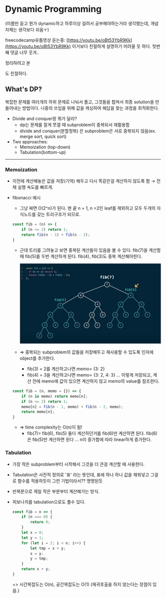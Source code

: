 # Dynamic Programming

(이름만 듣고 뭔가 dynamic하고 하루이상 걸려서 공부해야하는거라 생각했는데, 개념자체는 생각보다 쉬움ㅜ)

freecodecamp유툽영상 듣는중:  [https://youtu.be/oBt53YbR9Kk](https://youtu.be/oBt53YbR9Kk)   이거보다 친절하게 설명하기 어려울 듯 하다. 첫번째 댓글 너무 웃겨..

정리하려고 본 

[이 글]: https://jarednielsen.com/dynamic-programming-memoization-tabulation/(https://jarednielsen.com/dynamic-programming-memoization-tabulation/)

도 친절하다.

## What's DP?

복잡한 문제를 여러개의 하위 문제로 나눠서 풀고, 그것들을 합쳐서 최종 solution을 만들어내는 방법이다. 나중의 쓰임을 위해 값을 캐싱하여 해답을 찾는 과정을 최적화한다.

- Divide and conquer랑 뭐가 달라?
    - dp는 문제를 잘게 쪼갤 때 subproblem이 중복되서 재활용함
    - divide and conquer(분할정복) 은 subproblem은 서로 중복되지 않음(ex. merge sort, quick sort)
- Two approaches:
    - Memoization (top-down)
    - Tabulation(bottom-up)

---

### Memoization

- 이전에 계산해놓은 값을 저장(기억) 해두고 다시 똑같은걸 계산하지 않도록 함 → 전체 실행 속도를 빠르게.
- fibonacci 예시
    - 그냥 짜면 O(2^n)가 된다.  맨 끝 n = 1, n =2인 leaf를 제외하고 모두 두개의 자식노드를 갖는 트리구조가 되므로.

    ```jsx
    const fib = (n) => {
    	if (n <= 2) return 1;
    	return fib(n - 1) + fib(n - 2);
    }
    ```

    - 근데 트리를 그려놓고 보면 중복된 계산들이 있음을 볼 수 있다. fib(7)을 계산할 때 fib(5)를 두번 계산하게 된다. fib(4), fib(3)도 중복 계산해야한다.

        ![Dynamic%20Programming%20d5148e8bc3094001b083b67b1a4f23bf/Untitled.png](Dynamic%20Programming%20d5148e8bc3094001b083b67b1a4f23bf/Untitled.png)

    - ⇒ 중복되는 subproblem의 값들을 저장해두고 재사용할 수 있도록 인자에 object를 추가한다.
        - fib(3) = 2를 계산하고나면 memo= {3: 2}
        - fib(4) = 3을 계산하고나면 memo= {3: 2, 4: 3} ... 이렇게 저장되고, 계산 전에 memo에 값이 있으면 계산하지 않고 memo의 value를 참조한다.

    ```jsx
    const fib = (n, memo = {}) => {
    	if (n in memo) return memo[n];
    	if (n <= 2) return 1;
    	memo[n] = fib(n - 1, memo) + fib(n - 2, memo);
    	return memo[n];
    }
    ```

    - ⇒ time complexity는 O(n)이 됨!
        - fib(7)= fib(6), fib(5) 둘다 계산하던거를 fib(6)만 계산하면 된다. fib(6)은 fib(5)만 계산하면 된다 ...  n이 증가함에 따라 linear하게 증가한다.

### Tabulation

- 가장 작은 subproblem부터 시작해서 그것을 더 큰걸 계산할 때 사용한다.

- Tabulation은 사전적 정의로 '표' 라는 뜻인데, 표에 하나 하나 값을 채워넣고 그걸로 함수를 적용하듯이 그런 기법이라서?? 명명된듯

- 반복문으로 제일 작은 부분부터 계산해가는 방식.

- 피보나치를 tabulation으로도 풀수 있다.

  ```javascript
  const fib = n => {
      if (n === 0) {
          return 0;
      }
      let x = 0;
      let y = 1;
      for (let i = 2; i < n; i++) {
          let tmp = x + y;
          x = y;
          y = tmp;
      }
      return x + y;
  }
  ```

  => 시간복잡도는 O(n), 공간복잡도는 O(1) (재귀호출을 하지 않는다는 장점이 있음.)


